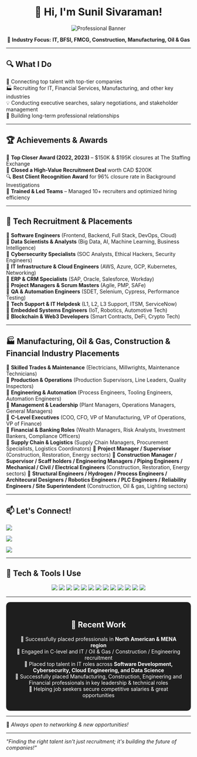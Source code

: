 <div align="center">

# 👋 Hi, I'm Sunil Sivaraman!

![Professional Banner](https://github.com/imsunilsivaraman/imsunilsivaraman2/blob/main/Sunil%20Sivaraman.gif?raw=true)

🔹 **Industry Focus:** **IT, BFSI, FMCG, Construction, Manufacturing, Oil & Gas**
</div>

---

## 🔍 What I Do
🎯 Connecting top talent with top-tier companies  
🏭 Recruiting for IT, Financial Services, Manufacturing, and other key industries  
💡 Conducting executive searches, salary negotiations, and stakeholder management  
🤝 Building long-term professional relationships  



---

## 🏆 Achievements & Awards
🏅 **Top Closer Award (2022, 2023)** – $150K & $195K closures at The Staffing Exchange  
🎯 **Closed a High-Value Recruitment Deal** worth CAD $200K  
🔍 **Best Client Recognition Award** for 96% closure rate in Background Investigations  
🚀 **Trained & Led Teams** – Managed 10+ recruiters and optimized hiring efficiency  

---

## 🚀 Tech Recruitment & Placements
📌 **Software Engineers** (Frontend, Backend, Full Stack, DevOps, Cloud)  
📌 **Data Scientists & Analysts** (Big Data, AI, Machine Learning, Business Intelligence)  
📌 **Cybersecurity Specialists** (SOC Analysts, Ethical Hackers, Security Engineers)  
📌 **IT Infrastructure & Cloud Engineers** (AWS, Azure, GCP, Kubernetes, Networking)  
📌 **ERP & CRM Specialists** (SAP, Oracle, Salesforce, Workday)  
📌 **Project Managers & Scrum Masters** (Agile, PMP, SAFe)  
📌 **QA & Automation Engineers** (SDET, Selenium, Cypress, Performance Testing)  
📌 **Tech Support & IT Helpdesk** (L1, L2, L3 Support, ITSM, ServiceNow)  
📌 **Embedded Systems Engineers** (IoT, Robotics, Automotive Tech)  
📌 **Blockchain & Web3 Developers** (Smart Contracts, DeFi, Crypto Tech)  

---

## 🏭 Manufacturing, Oil & Gas, Construction & Financial Industry Placements
📌 **Skilled Trades & Maintenance** (Electricians, Millwrights, Maintenance Technicians)  
📌 **Production & Operations** (Production Supervisors, Line Leaders, Quality Inspectors)  
📌 **Engineering & Automation** (Process Engineers, Tooling Engineers, Automation Engineers)  
📌 **Management & Leadership** (Plant Managers, Operations Managers, General Managers)  
📌 **C-Level Executives** (COO, CFO, VP of Manufacturing, VP of Operations, VP of Finance)  
📌 **Financial & Banking Roles** (Wealth Managers, Risk Analysts, Investment Bankers, Compliance Officers)  
📌 **Supply Chain & Logistics** (Supply Chain Managers, Procurement Specialists, Logistics Coordinators) 
📌 **Project Manager / Supervisor** (Construction, Restoration, Energy sectors) 
📌 **Construction Manager / Supervisor / Scaff holders / Engineering Managers / Piping Engineers / Mechanical / Civil / Electrical Engineers** (Construction, Restoration, Energy sectors) 
📌 **Structural Engineers / Hydrogen / Process Engineers / Architecural Designers / Robotics Engineers / PLC Engineers / Reliability Engineers / Site Superintendent** (Construction, Oil & gas, Lighting sectors)

---

## 📫 Let's Connect!
<p align="center">
  
  <a href="https://www.linkedin.com/in/iamsunilsivaraman/"><img src="https://img.shields.io/badge/LinkedIn-Profile-blue?style=for-the-badge&logo=linkedin"></a> 
  
  <a href="mailto:sunilsvrmn@gmail.com"><img src="https://img.shields.io/badge/Email-Contact%20Me-red?style=for-the-badge&logo=gmail"></a>  
  
  <a href="mailto:sunilsvrmn@icloud.com"><img src="https://img.shields.io/badge/Email-Contact%20Me-red?style=for-the-badge&logo=gmail"></a>  
</p>

---

## 🚀 Tech & Tools I Use
<p align="center">
  <img src="https://img.shields.io/badge/GitHub-181717?style=for-the-badge&logo=github">  
  <img src="https://img.shields.io/badge/LinkedIn%20Recruiter-0077B5?style=for-the-badge&logo=linkedin">  
  <img src="https://img.shields.io/badge/Indeed-003A9B?style=for-the-badge&logo=indeed">  
  <img src="https://img.shields.io/badge/SignalHire-FF6F00?style=for-the-badge"> 
  <img src="https://img.shields.io/badge/SignalHire-FF6F00?style=for-the-badge">
  <img src="https://img.shields.io/badge/ZoomInfo-E2231A?style=for-the-badge">  
  <img src="https://img.shields.io/badge/Monster-5A0FC8?style=for-the-badge">  
  <img src="https://img.shields.io/badge/GulfTalent-009688?style=for-the-badge">  
  <img src="https://img.shields.io/badge/Bayt-0077B5?style=for-the-badge">  
  <img src="https://img.shields.io/badge/GulfCareers-20C997?style=for-the-badge">  
  <img src="https://img.shields.io/badge/NaukriGulf-E60023?style=for-the-badge">  
  <img src="https://img.shields.io/badge/ATS%20Software-FF8C00?style=for-the-badge">  
  <img src="https://img.shields.io/badge/Microsoft%20Office-2C68C3?style=for-the-badge&logo=microsoft">  
</p>

---

<div align="center" style="background-color:#1E1E1E; padding:20px; border-radius:10px; color:white;">

## 🎯 Recent Work
🔹 Successfully placed professionals in **North American & MENA region**  
🔹 Engaged in C-level and IT / Oil & Gas / Construction / Engineering recruitment  
🔹 Placed top talent in IT roles across **Software Development, Cybersecurity, Cloud Engineering, and Data Science**  
🔹 Successfully placed Manufacturing, Construction, Engineering and Financial professionals in key leadership & technical roles  
🔹 Helping job seekers secure competitive salaries & great opportunities  

</div>

---

🚀 _Always open to networking & new opportunities!_  

---

_"Finding the right talent isn't just recruitment; it's building the future of companies!"_
